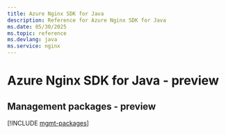 ```yaml
---
title: Azure Nginx SDK for Java
description: Reference for Azure Nginx SDK for Java
ms.date: 05/30/2025
ms.topic: reference
ms.devlang: java
ms.service: nginx
---
```

# Azure Nginx SDK for Java - preview

## Management packages - preview
[!INCLUDE [mgmt-packages](nginx-mgmt-index.md)]